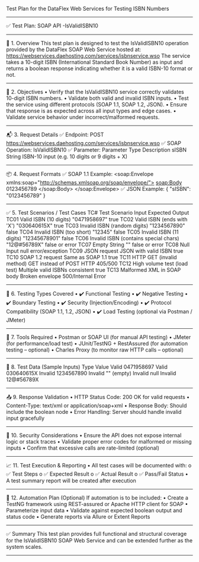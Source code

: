 Test Plan for the DataFlex  Web Services for Testing ISBN Numbers
________________________________________
✅ Test Plan: SOAP API -IsValidISBN10
________________________________________
📝 1. Overview
This test plan is designed to test the IsValidISBN10 operation provided by the DataFlex SOAP Web Service hosted at:
https://webservices.daehosting.com/services/isbnservice.wso
The service takes a 10-digit ISBN (International Standard Book Number) as input and returns a boolean response indicating whether it is a valid ISBN-10 format or not.
________________________________________
📌 2. Objectives
•	Verify that the IsValidISBN10 service correctly validates 10-digit ISBN numbers.
•	Validate both valid and invalid ISBN inputs.
•	Test the service using different protocols (SOAP 1.1, SOAP 1.2, JSON).
•	Ensure that response is as expected across all input types and edge cases.
•	Validate service behavior under incorrect/malformed requests.
________________________________________
📬 3. Request Details
✅ Endpoint:
POST https://webservices.daehosting.com/services/isbnservice.wso
✅ SOAP Operation:
IsValidISBN10
✅ Parameter:
Parameter	Type	Description
sISBN	String	ISBN-10 input (e.g. 10 digits or 9 digits + X)
________________________________________
📦 4. Request Formats
✅ SOAP 1.1 Example:
<soap:Envelope xmlns:soap="http://schemas.xmlsoap.org/soap/envelope/">
  <soap:Body>
    <IsValidISBN10 xmlns="http://webservices.daehosting.com/ISBN">
      <sISBN>0123456789</sISBN>
    </IsValidISBN10>
  </soap:Body>
</soap:Envelope>
✅ JSON Example:
{
  "sISBN": "0123456789"
}
________________________________________
✅ 5. Test Scenarios / Test Cases
TC#	Test Scenario	Input	Expected Output
TC01	Valid ISBN (10 digits)	"0471958697"	true
TC02	Valid ISBN (ends with 'X')	"030640615X"	true
TC03	Invalid ISBN (random digits)	"1234567890"	false
TC04	Invalid ISBN (too short)	"12345"	false
TC05	Invalid ISBN (11 digits)	"12345678901"	false
TC06	Invalid ISBN (contains special chars)	"12@#56789X"	false or error
TC07	Empty String	""	false or error
TC08	Null Input	null	error/exception
TC09	JSON request	JSON with valid ISBN	true
TC10	SOAP 1.2 request	Same as SOAP 1.1	true
TC11	HTTP GET (invalid method)	GET instead of POST	HTTP 405/500
TC12	High volume test (load test)	Multiple valid ISBNs	consistent true
TC13	Malformed XML in SOAP body	Broken envelope	500/Internal Error
________________________________________

🧪 6. Testing Types Covered
•	✔️ Functional Testing
•	✔️ Negative Testing
•	✔️ Boundary Testing
•	✔️ Security (Injection/Encoding)
•	✔️ Protocol Compatibility (SOAP 1.1, 1.2, JSON)
•	✔️ Load Testing (optional via Postman / JMeter)
________________________________________
🧰 7. Tools Required
•	Postman or SOAP UI (for manual API testing)
•	JMeter (for performance/load test)
•	JUnit/TestNG + RestAssured (for automation testing – optional)
•	Charles Proxy (to monitor raw HTTP calls – optional)
________________________________________
📂 8. Test Data (Sample Inputs)
Type	Value
Valid	0471958697
Valid	030640615X
Invalid	1234567890
Invalid	"" (empty)
Invalid	null
Invalid	12@#56789X
________________________________________
📤 9. Response Validation
•	HTTP Status Code: 200 OK for valid requests
•	Content-Type: text/xml or application/soap+xml
•	Response Body: Should include the <IsValidISBN10Result> boolean node
•	Error Handling: Server should handle invalid input gracefully
________________________________________

🔐 10. Security Considerations
•	Ensure the API does not expose internal logic or stack traces
•	Validate proper error codes for malformed or missing inputs
•	Confirm that excessive calls are rate-limited (optional)
________________________________________
📈 11. Test Execution & Reporting
•	All test cases will be documented with:
o	✅ Test Steps
o	✅ Expected Result
o	✅ Actual Result
o	✅ Pass/Fail Status
•	A test summary report will be created after execution
________________________________________
🧩 12. Automation Plan (Optional)
If automation is to be included:
•	Create a TestNG framework using REST-assured or Apache HTTP client for SOAP
•	Parameterize input data
•	Validate against expected boolean output and status code
•	Generate reports via Allure or Extent Reports
________________________________________
✅ Summary
This test plan provides full functional and structural coverage for the IsValidISBN10 SOAP Web Service and can be extended further as the system scales.
________________________________________

